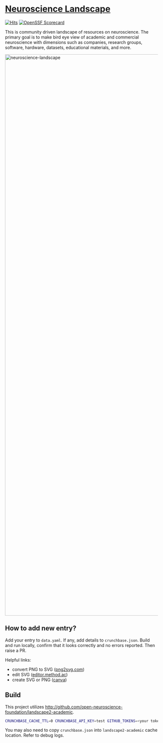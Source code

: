 # [Neuroscience Landscape](http://neuroscience-landscape.com/)

[![Hits](https://hits.seeyoufarm.com/api/count/incr/badge.svg?url=https%3A%2F%2Fgithub.com%2Fopen-neuroscience-foundation%2Fneuroscience-landscape&count_bg=%2379C83D&title_bg=%23555555&icon=&icon_color=%23E7E7E7&title=hits&edge_flat=false)](https://hits.seeyoufarm.com)
[![OpenSSF Scorecard](https://api.securityscorecards.dev/projects/github.com/open-neuroscience-foundation/neuroscience-landscape/badge)](https://securityscorecards.dev/viewer/?uri=github.com/open-neuroscience-foundation/neuroscience-landscape)

This is community driven landscape of resources on neuroscience.
The primary goal is to make bird eye view of academic and commercial neuroscience
with dimensions such as companies, research groups, software, hardware, datasets, educational materials, and more.

<img width="1842" alt="neuroscience-landscape" src="https://github.com/open-neuroscience-foundation/neuroscience-landscape/assets/2933061/960f4f11-4ee2-44ea-adf3-c8352687d0b2">

## How to add new entry?

Add your entry to `data.yaml`.
If any, add details to `crunchbase.json`.
Build and run locally, confirm that it looks correctly and no errors reported. Then raise a PR.

Helpful links:
* convert PNG to SVG ([png2svg.com](https://png2svg.com/#google_vignette))
* edit SVG ([editor.method.ac](https://editor.method.ac))
* create SVG or PNG ([canva](http://canva.com))

## Build

This project utilizes http://github.com/open-neuroscience-foundation/landscape2-academic.

```bash
CRUNCHBASE_CACHE_TTL=0 CRUNCHBASE_API_KEY=test GITHUB_TOKENS=<your token here> landscape2-academic build --data-file data.yml --settings-file settings.yml --guide-file guide.yml --logos-path logos --output-dir build && landscape2-academic serve --landscape-dir build
```

You may also need to copy `crunchbase.json` into `landscape2-academic` cache location. Refer to debug logs.
